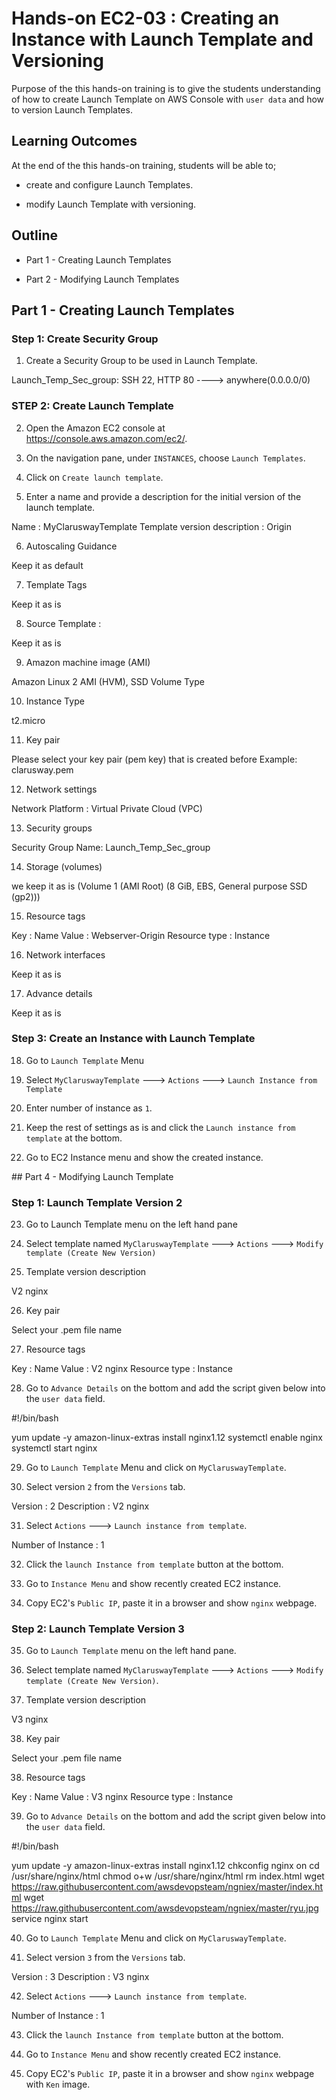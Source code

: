 # Hands-on EC2-03 : Creating an Instance with Launch Template and Versioning

Purpose of the this hands-on training is to give the students understanding of how to create Launch Template on AWS Console with `user data` and how to version Launch Templates.

## Learning Outcomes

At the end of the this hands-on training, students will be able to;

- create and configure Launch Templates.

- modify Launch Template with versioning.

## Outline

- Part 1 - Creating Launch Templates

- Part 2 - Modifying Launch Templates

## Part 1 - Creating Launch Templates

### Step 1: Create Security Group

1. Create a Security Group to be used in Launch Template.


Launch_Temp_Sec_group: SSH 22, HTTP 80 ----> anywhere(0.0.0.0/0)


### STEP 2: Create Launch Template

2. Open the Amazon EC2 console at https://console.aws.amazon.com/ec2/.

3. On the navigation pane, under `INSTANCES`, choose `Launch Templates`.

4. Click on `Create launch template`.

5. Enter a name and provide a description for the initial version of the launch template.


Name                         : MyClaruswayTemplate
Template version description : Origin


6. Autoscaling Guidance


Keep it as default


7. Template Tags


Keep it as is


8. Source Template :


Keep it as is


9. Amazon machine image (AMI)


Amazon Linux 2 AMI (HVM), SSD Volume Type


10. Instance Type


t2.micro


11. Key pair


Please select your key pair (pem key) that is created before
Example: clarusway.pem


12. Network settings


Network Platform : Virtual Private Cloud (VPC)


13. Security groups


Security Group Name: Launch_Temp_Sec_group


14. Storage (volumes)


we keep it as is  (Volume 1 (AMI Root) (8 GiB, EBS, General purpose SSD (gp2)))


15. Resource tags


Key             : Name
Value           : Webserver-Origin
Resource type   : Instance


16. Network interfaces


Keep it as is


17. Advance details


Keep it as is


### Step 3: Create an Instance with Launch Template

18. Go to `Launch Template` Menu

19. Select `MyClaruswayTemplate` ---> `Actions` ---> `Launch Instance from Template`

20. Enter number of instance as `1`.

21. Keep the rest of settings as is and click the `Launch instance from template` at the bottom.

22. Go to EC2 Instance menu and show the created instance.

## Part 4 - Modifying Launch Template

### Step 1: Launch Template Version 2

23. Go to Launch Template menu on the left hand pane

24. Select template named `MyClaruswayTemplate` ---> `Actions` ---> `Modify template (Create New Version)`

25. Template version description


V2 nginx


26. Key pair


Select your .pem file name


27. Resource tags


Key             : Name
Value           : V2 nginx
Resource type   : Instance


28. Go to `Advance Details` on the bottom and add the script given below into the `user data` field.


#!/bin/bash

yum update -y
amazon-linux-extras install nginx1.12
systemctl enable nginx
systemctl start nginx


29. Go to `Launch Template` Menu and click on `MyClaruswayTemplate`.

30. Select version `2` from the `Versions` tab.


Version         : 2
Description     : V2 nginx


31. Select `Actions` ---> `Launch instance from template`.


Number of Instance : 1


32. Click the `launch Instance from template` button at the bottom.

33. Go to `Instance Menu` and show recently created EC2 instance.

34. Copy EC2's `Public IP`, paste it in a browser and show `nginx` webpage.

### Step 2: Launch Template Version 3

35. Go to `Launch Template` menu on the left hand pane.

36. Select template named `MyClaruswayTemplate` ---> `Actions` ---> `Modify template (Create New Version)`.

37.  Template version description


V3 nginx


38. Key pair


Select your .pem file name


38. Resource tags


Key             : Name
Value           : V3 nginx
Resource type   : Instance


39. Go to `Advance Details` on the bottom and add the script given below into the `user data` field.


#!/bin/bash

yum update -y
amazon-linux-extras install nginx1.12
chkconfig nginx on
cd /usr/share/nginx/html
chmod o+w /usr/share/nginx/html
rm index.html
wget https://raw.githubusercontent.com/awsdevopsteam/ngniex/master/index.html
wget https://raw.githubusercontent.com/awsdevopsteam/ngniex/master/ryu.jpg
service nginx start


40. Go to `Launch Template` Menu and click on `MyClaruswayTemplate`.

41. Select version `3` from the `Versions` tab.


Version         : 3
Description     : V3 nginx


42. Select `Actions` ---> `Launch instance from template`.


Number of Instance : 1


43. Click the `launch Instance from template` button at the bottom.

44. Go to `Instance Menu` and show recently created EC2 instance.

45. Copy EC2's `Public IP`, paste it in a browser and show `nginx` webpage with `Ken` image.
